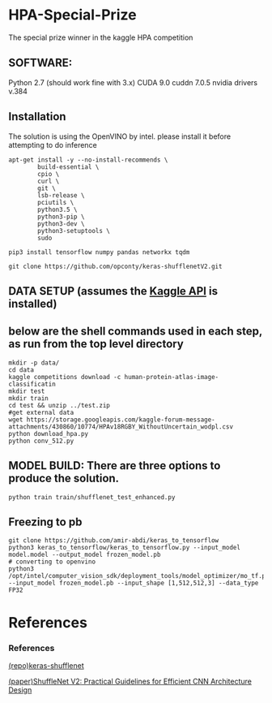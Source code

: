 # HPA-Special-Prize

The special prize winner in the kaggle HPA competition

## SOFTWARE:
Python 2.7 (should work fine with 3.x)
CUDA 9.0
cuddn 7.0.5
nvidia drivers v.384

## Installation
The solution is using the OpenVINO by intel. please install it before attempting to do inference

```
apt-get install -y --no-install-recommends \
        build-essential \
        cpio \
        curl \
        git \
        lsb-release \
        pciutils \
        python3.5 \
        python3-pip \
        python3-dev \
        python3-setuptools \
        sudo

pip3 install tensorflow numpy pandas networkx tqdm

git clone https://github.com/opconty/keras-shufflenetV2.git

```

## DATA SETUP (assumes the [Kaggle API](https://github.com/Kaggle/kaggle-api) is installed)
## below are the shell commands used in each step, as run from the top level directory
```
mkdir -p data/
cd data
kaggle competitions download -c human-protein-atlas-image-classificatin
mkdir test
mkdir train
cd test && unzip ../test.zip
#get external data
wget https://storage.googleapis.com/kaggle-forum-message-attachments/430860/10774/HPAv18RGBY_WithoutUncertain_wodpl.csv
python download_hpa.py
python conv_512.py
```

## MODEL BUILD: There are three options to produce the solution.
```
python train train/shufflenet_test_enhanced.py
```

## Freezing to pb
```
git clone https://github.com/amir-abdi/keras_to_tensorflow
python3 keras_to_tensorflow/keras_to_tensorflow.py --input_model model.model --output_model frozen_model.pb
# converting to openvino
python3 /opt/intel/computer_vision_sdk/deployment_tools/model_optimizer/mo_tf.py --input_model frozen_model.pb --input_shape [1,512,512,3] --data_type FP32
```

# References
### References
[(repo)keras-shufflenet](https://github.com/scheckmedia/keras-shufflenet)

[(paper)ShuffleNet V2: Practical Guidelines for Efficient CNN Architecture Design](https://arxiv.org/abs/1807.11164)
